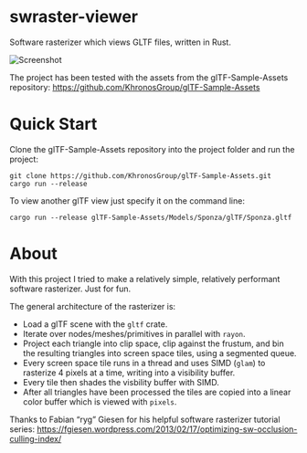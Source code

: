 # swraster-viewer
Software rasterizer which views GLTF files, written in Rust.

![Screenshot](https://github.com/user-attachments/assets/782835fb-82a6-484c-a4f6-756df5e51ab6)

The project has been tested with the assets from the glTF-Sample-Assets repository: https://github.com/KhronosGroup/glTF-Sample-Assets

# Quick Start
Clone the glTF-Sample-Assets repository into the project folder and run the project:
```
git clone https://github.com/KhronosGroup/glTF-Sample-Assets.git
cargo run --release
```

To view another glTF view just specify it on the command line:
```
cargo run --release glTF-Sample-Assets/Models/Sponza/glTF/Sponza.gltf
```

# About
With this project I tried to make a relatively simple, relatively performant software rasterizer. Just for fun.

The general architecture of the rasterizer is:
- Load a glTF scene with the `gltf` crate.
- Iterate over nodes/meshes/primitives in parallel with `rayon`.
- Project each triangle into clip space, clip against the frustum, and bin the resulting triangles into screen space tiles, using a segmented queue.
- Every screen space tile runs in a thread and uses SIMD (`glam`) to rasterize 4 pixels at a time, writing into a visibility buffer.
- Every tile then shades the visbility buffer with SIMD.
- After all triangles have been processed the tiles are copied into a linear color buffer which is viewed with `pixels`.

Thanks to Fabian “ryg” Giesen for his helpful software rasterizer tutorial series: https://fgiesen.wordpress.com/2013/02/17/optimizing-sw-occlusion-culling-index/

